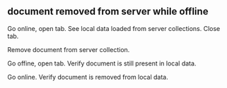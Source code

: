 ## document removed from server while offline

Go online, open tab.  See local data loaded from server collections.
Close tab.

Remove document from server collection.

Go offine, open tab.  Verify document is still present in local
data.

Go online.  Verify document is removed from local data.

